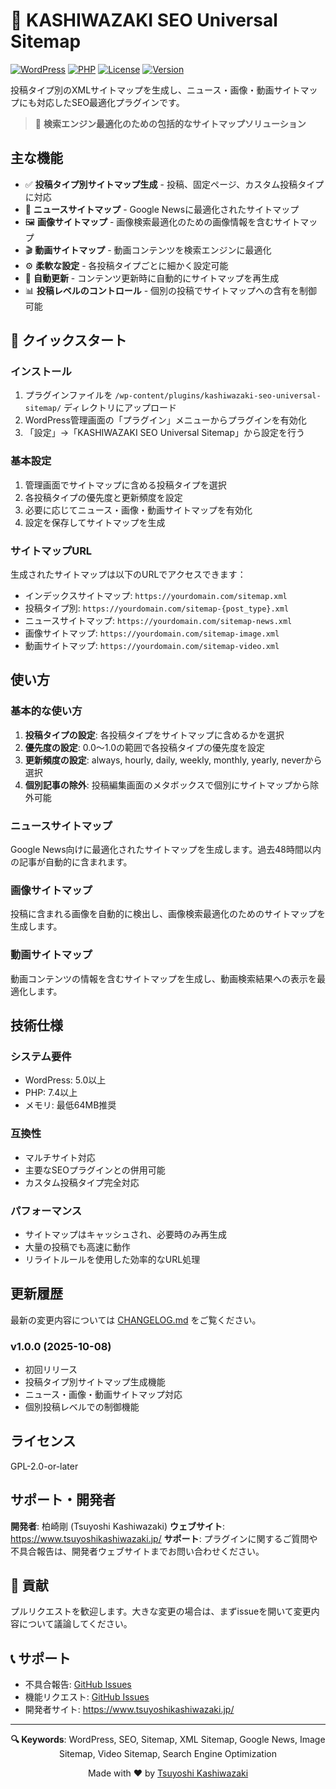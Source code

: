 # 🚀 KASHIWAZAKI SEO Universal Sitemap

[![WordPress](https://img.shields.io/badge/WordPress-5.0%2B-blue.svg)](https://wordpress.org/)
[![PHP](https://img.shields.io/badge/PHP-7.4%2B-purple.svg)](https://php.net/)
[![License](https://img.shields.io/badge/License-GPL--2.0--or--later-green.svg)](https://www.gnu.org/licenses/gpl-2.0.html)
[![Version](https://img.shields.io/badge/Version-1.0.0-orange.svg)](https://github.com/TsuyoshiKashiwazaki/wp-plugin-kashiwazaki-seo-universal-sitemap/releases)

投稿タイプ別のXMLサイトマップを生成し、ニュース・画像・動画サイトマップにも対応したSEO最適化プラグインです。

> 🎯 **検索エンジン最適化のための包括的なサイトマップソリューション**

## 主な機能

- ✅ **投稿タイプ別サイトマップ生成** - 投稿、固定ページ、カスタム投稿タイプに対応
- 📰 **ニュースサイトマップ** - Google Newsに最適化されたサイトマップ
- 🖼️ **画像サイトマップ** - 画像検索最適化のための画像情報を含むサイトマップ
- 🎬 **動画サイトマップ** - 動画コンテンツを検索エンジンに最適化
- ⚙️ **柔軟な設定** - 各投稿タイプごとに細かく設定可能
- 🔄 **自動更新** - コンテンツ更新時に自動的にサイトマップを再生成
- 📊 **投稿レベルのコントロール** - 個別の投稿でサイトマップへの含有を制御可能

## 🚀 クイックスタート

### インストール

1. プラグインファイルを `/wp-content/plugins/kashiwazaki-seo-universal-sitemap/` ディレクトリにアップロード
2. WordPress管理画面の「プラグイン」メニューからプラグインを有効化
3. 「設定」→「KASHIWAZAKI SEO Universal Sitemap」から設定を行う

### 基本設定

1. 管理画面でサイトマップに含める投稿タイプを選択
2. 各投稿タイプの優先度と更新頻度を設定
3. 必要に応じてニュース・画像・動画サイトマップを有効化
4. 設定を保存してサイトマップを生成

### サイトマップURL

生成されたサイトマップは以下のURLでアクセスできます：

- インデックスサイトマップ: `https://yourdomain.com/sitemap.xml`
- 投稿タイプ別: `https://yourdomain.com/sitemap-{post_type}.xml`
- ニュースサイトマップ: `https://yourdomain.com/sitemap-news.xml`
- 画像サイトマップ: `https://yourdomain.com/sitemap-image.xml`
- 動画サイトマップ: `https://yourdomain.com/sitemap-video.xml`

## 使い方

### 基本的な使い方

1. **投稿タイプの設定**: 各投稿タイプをサイトマップに含めるかを選択
2. **優先度の設定**: 0.0～1.0の範囲で各投稿タイプの優先度を設定
3. **更新頻度の設定**: always, hourly, daily, weekly, monthly, yearly, neverから選択
4. **個別記事の除外**: 投稿編集画面のメタボックスで個別にサイトマップから除外可能

### ニュースサイトマップ

Google News向けに最適化されたサイトマップを生成します。過去48時間以内の記事が自動的に含まれます。

### 画像サイトマップ

投稿に含まれる画像を自動的に検出し、画像検索最適化のためのサイトマップを生成します。

### 動画サイトマップ

動画コンテンツの情報を含むサイトマップを生成し、動画検索結果への表示を最適化します。

## 技術仕様

### システム要件

- WordPress: 5.0以上
- PHP: 7.4以上
- メモリ: 最低64MB推奨

### 互換性

- マルチサイト対応
- 主要なSEOプラグインとの併用可能
- カスタム投稿タイプ完全対応

### パフォーマンス

- サイトマップはキャッシュされ、必要時のみ再生成
- 大量の投稿でも高速に動作
- リライトルールを使用した効率的なURL処理

## 更新履歴

最新の変更内容については [CHANGELOG.md](CHANGELOG.md) をご覧ください。

### v1.0.0 (2025-10-08)

- 初回リリース
- 投稿タイプ別サイトマップ生成機能
- ニュース・画像・動画サイトマップ対応
- 個別投稿レベルでの制御機能

## ライセンス

GPL-2.0-or-later

## サポート・開発者

**開発者**: 柏崎剛 (Tsuyoshi Kashiwazaki)
**ウェブサイト**: https://www.tsuyoshikashiwazaki.jp/
**サポート**: プラグインに関するご質問や不具合報告は、開発者ウェブサイトまでお問い合わせください。

## 🤝 貢献

プルリクエストを歓迎します。大きな変更の場合は、まずissueを開いて変更内容について議論してください。

## 📞 サポート

- 不具合報告: [GitHub Issues](https://github.com/TsuyoshiKashiwazaki/wp-plugin-kashiwazaki-seo-universal-sitemap/issues)
- 機能リクエスト: [GitHub Issues](https://github.com/TsuyoshiKashiwazaki/wp-plugin-kashiwazaki-seo-universal-sitemap/issues)
- 開発者サイト: https://www.tsuyoshikashiwazaki.jp/

---

<div align="center">

**🔍 Keywords**: WordPress, SEO, Sitemap, XML Sitemap, Google News, Image Sitemap, Video Sitemap, Search Engine Optimization

Made with ❤️ by [Tsuyoshi Kashiwazaki](https://github.com/TsuyoshiKashiwazaki)

</div>
